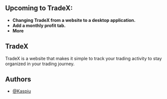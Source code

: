 ## Upcoming to TradeX:

- **Changing TradeX from a website to a desktop application.**
- **Add a monthly profit tab.**
- **More**

## TradeX

TradeX is a website that makes it simple to track your trading activity to stay organized in your trading journey.

## Authors

- [@Kaspiu](https://github.com/Kaspiu)
